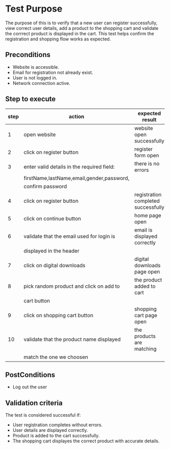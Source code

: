 # Test Purpose
The purpose of this is to verify that a new user can register successfully, view correct user details, add a product to the shopping cart and validate the corrrect product is displayed in the cart.
This test helps confirm the registration and shopping flow works as expected.

## Preconditions
- Website is accessible.
- Email for registration not already exist.
- User is not logged in.
- Network connection active.

## Step to execute
|step|action                                     |expected result                    |
|----|-------------------------------------------|-----------------------------------|
|1   |open website                               |website open successfully          |
|2   |click on register button                   |register form open                 |
|3   |enter valid details in the required field: |there is no errors                 |
|    |firstName,lastName,email,gender,password,  |                                   |
|    |confirm password                           |                                   |
|4   |click on register button                   |registration completed successfully|
|5   |click on continue button                   |home page open                     |
|6   |validate that the email used for login is  |email is displayed correctly       |
|    |displayed in the header                    |                                   |
|7   |click on digital downloads                 |digital downloads page open        |
|8   |pick random product and click on add to    |the product added to cart          |
|    |cart button                                |                                   |
|9   |click on shopping cart button              |shopping cart page open            |
|10  |validate that the product name displayed   |the products are matching          |
|    | match the one we choosen                  |                                   |

## PostConditions
- Log out the user

## Validation criteria
The test is considered successful if:
- User registration completes without errors.
- User details are displayed correctly.
- Product is added to the cart successfully.
- The shopping cart displayes the correct product with accurate details.
